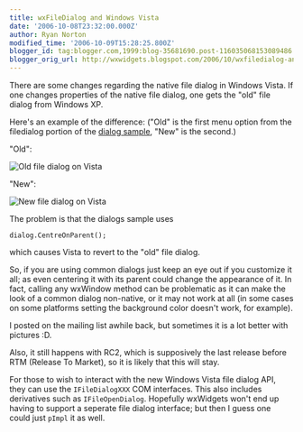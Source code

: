 ```yaml
---
title: wxFileDialog and Windows Vista
date: '2006-10-08T23:32:00.000Z'
author: Ryan Norton
modified_time: '2006-10-09T15:28:25.800Z'
blogger_id: tag:blogger.com,1999:blog-35681690.post-116035068153089486
blogger_orig_url: http://wxwidgets.blogspot.com/2006/10/wxfiledialog-and-windows-vista.html
---
```


There are some changes regarding the native file dialog in Windows Vista. If one
changes properties of the native file dialog, one gets the "old" file dialog
from Windows XP.

Here's an example of the difference: ("Old" is the first menu option from the
filedialog portion of the [dialog sample], "New" is the second.)

[dialog sample]: https://docs.wxwidgets.org/trunk/page_samples.html#page_samples_dialogs

"Old":

<img src="oldfd.0.jpg" class="img-fluid" alt="Old file dialog on Vista">

"New":

<img src="newfd.jpg" class="img-fluid" alt="New file dialog on Vista">

The problem is that the dialogs sample uses

    dialog.CentreOnParent();

which causes Vista to revert to the "old" file dialog.

So, if you are using common dialogs just keep an eye out if you customize it
all; as even centering it with its parent could change the appearance of it. In
fact, calling any wxWindow method can be problematic as it can make the look of
a common dialog non-native, or it may not work at all (in some cases on some
platforms setting the background color doesn't work, for example).

I posted on the mailing list awhile back, but sometimes it is a lot better with
pictures :D.

Also, it still happens with RC2, which is supposively the last release before
RTM (Release To Market), so it is likely that this will stay.

For those to wish to interact with the new Windows Vista file dialog API, they
can use the `IFileDialogXXX` COM interfaces. This also includes derivatives such
as `IFileOpenDialog`. Hopefully wxWidgets won't end up having to support a
seperate file dialog interface; but then I guess one could just `pImpl` it as
well.
